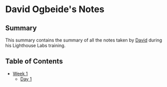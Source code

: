 # David Ogbeide's Notes

## Summary

This summary contains the summary of all the notes taken by [David](https://github.com/dogbeide) during his Lighthouse Labs training.

## Table of Contents
* [Week 1](/Week_1)
  * [Day 1](/Week_1/Day_1)